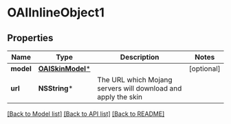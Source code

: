 # OAIInlineObject1

## Properties
Name | Type | Description | Notes
------------ | ------------- | ------------- | -------------
**model** | [**OAISkinModel***](OAISkinModel.md) |  | [optional] 
**url** | **NSString*** | The URL which Mojang servers will download and apply the skin | 

[[Back to Model list]](../README.md#documentation-for-models) [[Back to API list]](../README.md#documentation-for-api-endpoints) [[Back to README]](../README.md)


